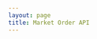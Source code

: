 ```yaml
---
layout: page
title: Market Order API
---
```


<div id="swag"></div>

<script src="//unpkg.com/swagger-ui-dist@3/swagger-ui-bundle.js"></script>
<link rel="stylesheet" href="//unpkg.com/swagger-ui-dist@3/swagger-ui.css" />

<script>
SwaggerUIBundle({
    dom_id: '#swag',
    url: '/spec/market_orders.yaml'
});
</script>
